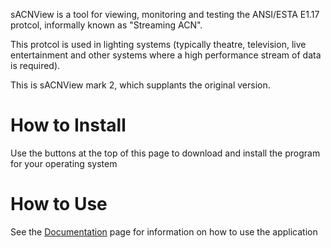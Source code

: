 sACNView is a tool for viewing, monitoring and testing the ANSI/ESTA E1.17 protcol, informally known as "Streaming ACN".

This protcol is used in lighting systems (typically theatre, television, live entertainment and other systems where a high performance stream of data is required).

This is sACNView mark 2, which supplants the original version.

# How to Install
Use the buttons at the top of this page to download and install the program for your operating system

# How to Use
See the [Documentation](./documentation) page for information on how to use the application